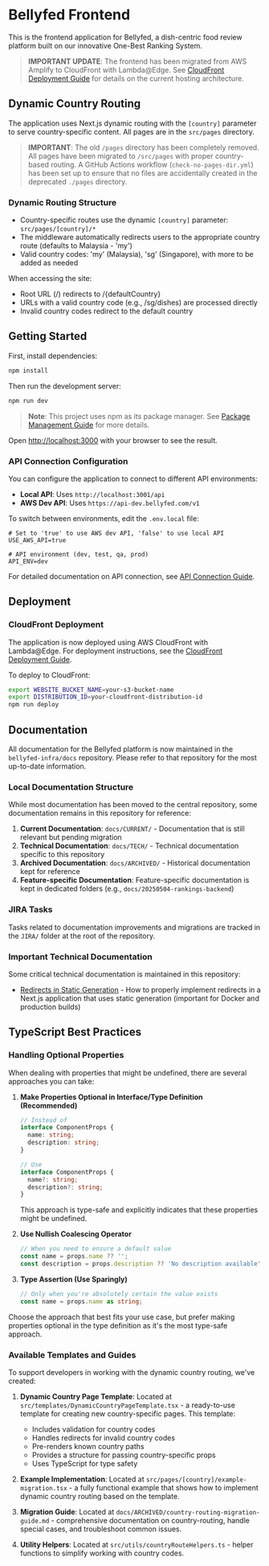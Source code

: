 # Bellyfed Frontend

This is the frontend application for Bellyfed, a dish-centric food review platform built on our innovative One-Best Ranking System.

> **IMPORTANT UPDATE**: The frontend has been migrated from AWS Amplify to CloudFront with Lambda@Edge. See [CloudFront Deployment Guide](./CLOUDFRONT_DEPLOYMENT.md) for details on the current hosting architecture.

## Dynamic Country Routing

The application uses Next.js dynamic routing with the `[country]` parameter to serve country-specific content. All pages are in the `src/pages` directory.

> **IMPORTANT**: The old `/pages` directory has been completely removed. All pages have been migrated to `/src/pages` with proper country-based routing. A GitHub Actions workflow (`check-no-pages-dir.yml`) has been set up to ensure that no files are accidentally created in the deprecated `./pages` directory.

### Dynamic Routing Structure

- Country-specific routes use the dynamic `[country]` parameter: `src/pages/[country]/*`
- The middleware automatically redirects users to the appropriate country route (defaults to Malaysia - 'my')
- Valid country codes: 'my' (Malaysia), 'sg' (Singapore), with more to be added as needed

When accessing the site:

- Root URL (/) redirects to /{defaultCountry}
- URLs with a valid country code (e.g., /sg/dishes) are processed directly
- Invalid country codes redirect to the default country

## Getting Started

First, install dependencies:

```bash
npm install
```

Then run the development server:

```bash
npm run dev
```

> **Note**: This project uses npm as its package manager. See [Package Management Guide](./docs/ARCHIVED/PACKAGE_MANAGEMENT.md) for more details.

Open [http://localhost:3000](http://localhost:3000) with your browser to see the result.

### API Connection Configuration

You can configure the application to connect to different API environments:

- **Local API**: Uses `http://localhost:3001/api`
- **AWS Dev API**: Uses `https://api-dev.bellyfed.com/v1`

To switch between environments, edit the `.env.local` file:

```
# Set to 'true' to use AWS dev API, 'false' to use local API
USE_AWS_API=true

# API environment (dev, test, qa, prod)
API_ENV=dev
```

For detailed documentation on API connection, see [API Connection Guide](./docs/ARCHIVED/API_CONNECTION.md).

## Deployment

### CloudFront Deployment

The application is now deployed using AWS CloudFront with Lambda@Edge. For deployment instructions, see the [CloudFront Deployment Guide](./CLOUDFRONT_DEPLOYMENT.md).

To deploy to CloudFront:

```bash
export WEBSITE_BUCKET_NAME=your-s3-bucket-name
export DISTRIBUTION_ID=your-cloudfront-distribution-id
npm run deploy
```

## Documentation

All documentation for the Bellyfed platform is now maintained in the `bellyfed-infra/docs` repository. Please refer to that repository for the most up-to-date information.

### Local Documentation Structure

While most documentation has been moved to the central repository, some documentation remains in this repository for reference:

1. **Current Documentation**: `docs/CURRENT/` - Documentation that is still relevant but pending migration
2. **Technical Documentation**: `docs/TECH/` - Technical documentation specific to this repository
3. **Archived Documentation**: `docs/ARCHIVED/` - Historical documentation kept for reference
4. **Feature-specific Documentation**: Feature-specific documentation is kept in dedicated folders (e.g., `docs/20250504-rankings-backend`)

### JIRA Tasks

Tasks related to documentation improvements and migrations are tracked in the `JIRA/` folder at the root of the repository.

### Important Technical Documentation

Some critical technical documentation is maintained in this repository:

- [Redirects in Static Generation](./docs/ARCHIVED/redirects-in-static-generation.md) - How to properly implement redirects in a Next.js application that uses static generation (important for Docker and production builds)

## TypeScript Best Practices

### Handling Optional Properties

When dealing with properties that might be undefined, there are several approaches you can take:

1. **Make Properties Optional in Interface/Type Definition (Recommended)**

   ```typescript
   // Instead of
   interface ComponentProps {
     name: string;
     description: string;
   }

   // Use
   interface ComponentProps {
     name?: string;
     description?: string;
   }
   ```

   This approach is type-safe and explicitly indicates that these properties might be undefined.

2. **Use Nullish Coalescing Operator**

   ```typescript
   // When you need to ensure a default value
   const name = props.name ?? '';
   const description = props.description ?? 'No description available';
   ```

3. **Type Assertion (Use Sparingly)**
   ```typescript
   // Only when you're absolutely certain the value exists
   const name = props.name as string;
   ```

Choose the approach that best fits your use case, but prefer making properties optional in the type definition as it's the most type-safe approach.

### Available Templates and Guides

To support developers in working with the dynamic country routing, we've created:

1. **Dynamic Country Page Template**: Located at `src/templates/DynamicCountryPageTemplate.tsx` - a ready-to-use template for creating new country-specific pages. This template:

   - Includes validation for country codes
   - Handles redirects for invalid country codes
   - Pre-renders known country paths
   - Provides a structure for passing country-specific props
   - Uses TypeScript for type safety

2. **Example Implementation**: Located at `src/pages/[country]/example-migration.tsx` - a fully functional example that shows how to implement dynamic country routing based on the template.

3. **Migration Guide**: Located at `docs/ARCHIVED/country-routing-migration-guide.md` - comprehensive documentation on country-routing, handle special cases, and troubleshoot common issues.

4. **Utility Helpers**: Located at `src/utils/countryRouteHelpers.ts` - helper functions to simplify working with country codes.
